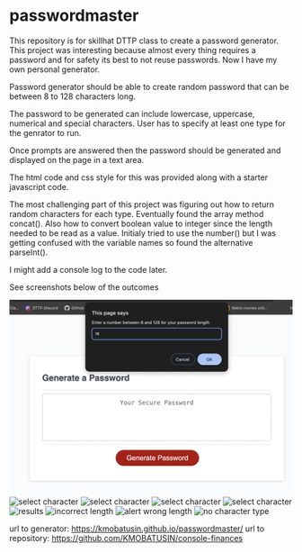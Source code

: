 # passwordmaster
This repository is for skillhat DTTP class to create a password generator.
This project was interesting because almost every thing requires a password and for safety its best to not reuse passwords. Now I have my own personal generator.

Password generator should be able to create random password that can be between 8 to 128 characters long.

The password to be generated can include lowercase, uppercase, numerical and special characters. User has to specify at least one type for the genrator to run.

Once prompts are answered then the password should be generated and displayed on the page in a text area.

The html code and css style for this was provided along with a starter javascript code.

The most challenging part of this project was figuring out how to return random characters for each type. Eventually found the array method concat().
Also how to convert boolean value to integer since the length needed to be read as a value. Initialy tried to use the number() but I was getting confused with the variable names so found the alternative parseInt().

I might add a console log to the code later.

See screenshots below of the outcomes

![character length](assets/Screenshots/Screenshot1.png)
![select character](assets/images/Screenshots/Screenshot2.png)
![select character](assets/images/Screenshots/Screenshot3.png)
![select character](assets/images/Screenshots/Screenshot4.png)
![select character](assets/images/Screenshots/Screenshot5.png)
![results](assets/images/Screenshots/Screenshot6.png)
![incorrect length](assets/images/Screenshots/Screenshot7.png)
![alert wrong length](assets/images/Screenshots/Screenshot8.png)
![no character type](assets/images/Screenshots/Screenshot9.png)


url to generator: https://kmobatusin.github.io/passwordmaster/
url to repository: https://github.com/KMOBATUSIN/console-finances

